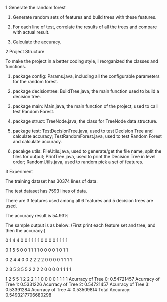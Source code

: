 1 Generate the random forest

1) Generate random sets of features and build trees with these features.

2) For each line of test, correlate the results of all the trees and compare with actual result.

3) Calculate the accuracy.

2 Project Structure

To make the project in a better coding style, I reorganized the classes and functions.

1) package config: Params.java, including all the configurable parameters for the random forest.

2) package decisiontree: BuildTree.java, the main function used to build a decision tree.

3) package main: Main.java, the main function of the project, used to call test Random Forest.

4) package struct: TreeNode.java, the class for TreeNode data structure.

5) package test: 
    TestDecisionTree.java, used to test Decision Tree and calculate accuracy;
    TestRandomForest.java, used to test Random Forest and calculate accuracy.

6) pacakge utils:
    FileUtils.java, used to generate/get the file name, split the files for output;
    PrintTree.java, used to print the Decision Tree in level order;
    RandomUtils.java, used to random pick a set of features.

3 Experiment

The training dataset has 30374 lines of data.

The test dataset has 7593 lines of data.

There are 3 features used among all 6 features and 5 decision trees are used.

The accuracy result is 54.93%

The sample output is as below: (First print each feature set and tree, and then the accuracy.)

0 1 4 
4 
0 0 
1 1 1 1 
0 0 0 0 1 1 1 1

0 1 5 
5 
0 0 
1 1 1 1 
0 0 0 0 1 0 1 1 

0 2 4 
4 
0 0 
2 2 2 2 
0 0 0 0 1 1 1 1 

2 3 5 
3 
5 5 
2 2 2 2 
0 0 0 0 1 1 1 1 

1 2 5 
5 
1 2 
2 2 1 1 
0 0 0 0 1 1 1 1 
Acurracy of Tree 0: 0.54721457
Acurracy of Tree 1: 0.5331226
Acurracy of Tree 2: 0.54721457
Acurracy of Tree 3: 0.53391284
Acurracy of Tree 4: 0.53509814
Total Accuracy: 0.5493217706680298
